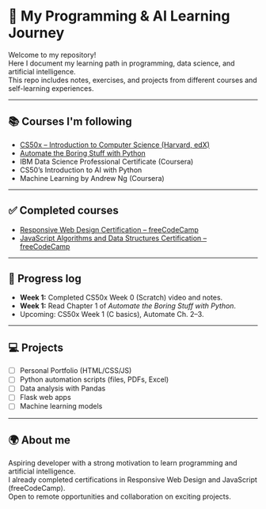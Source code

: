 # 🚀 My Programming & AI Learning Journey

Welcome to my repository!  
Here I document my learning path in programming, data science, and artificial intelligence.  
This repo includes notes, exercises, and projects from different courses and self-learning experiences.

---

## 📚 Courses I'm following
- [CS50x – Introduction to Computer Science (Harvard, edX)](https://cs50.harvard.edu/x/)  
- [Automate the Boring Stuff with Python](https://automatetheboringstuff.com/)  
- IBM Data Science Professional Certificate (Coursera)  
- CS50’s Introduction to AI with Python  
- Machine Learning by Andrew Ng (Coursera)  

---

## ✅ Completed courses
- [Responsive Web Design Certification – freeCodeCamp](https://www.freecodecamp.org/learn/responsive-web-design/)  
- [JavaScript Algorithms and Data Structures Certification – freeCodeCamp](https://www.freecodecamp.org/learn/javascript-algorithms-and-data-structures/)  

---

## 📝 Progress log
- **Week 1:** Completed CS50x Week 0 (Scratch) video and notes.  
- **Week 1:** Read Chapter 1 of *Automate the Boring Stuff with Python*.  
- Upcoming: CS50x Week 1 (C basics), Automate Ch. 2–3.  

---

## 💻 Projects
- [ ] Personal Portfolio (HTML/CSS/JS)  
- [ ] Python automation scripts (files, PDFs, Excel)  
- [ ] Data analysis with Pandas  
- [ ] Flask web apps  
- [ ] Machine learning models  

---

## 🌍 About me
Aspiring developer with a strong motivation to learn programming and artificial intelligence.  
I already completed certifications in Responsive Web Design and JavaScript (freeCodeCamp).  
Open to remote opportunities and collaboration on exciting projects. 
